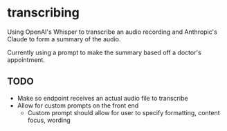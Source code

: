 # transcribing
Using OpenAI's Whisper to transcribe an audio recording and Anthropic's Claude to form a summary of the audio.

Currently using a prompt to make the summary based off a doctor's appointment.

## TODO
* Make so endpoint receives an actual audio file to transcribe
* Allow for custom prompts on the front end
  * Custom prompt should allow for user to specify formatting, content focus, wording